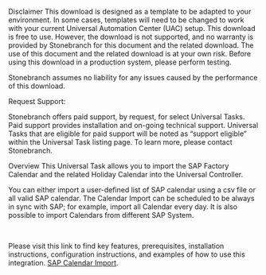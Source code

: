 Disclaimer
This download is designed as a template to be adapted to your environment. In some cases, templates will need to be changed to work with your current Universal Automation Center (UAC) setup. This download is free to use. However, the download is not supported, and no warranty is provided by Stonebranch for this document and the related download.  The use of this document and the related download is at your own risk. Before using this download in a production system, please perform testing. 

Stonebranch assumes no liability for any issues caused by the performance of this download.

Request Support:

Stonebranch offers paid support, by request, for select Universal Tasks. Paid support provides installation and on-going technical support. Universal Tasks that are eligible for paid support will be noted as “support eligible” within the Universal Task listing page. To learn more, please contact Stonebranch.

Overview
This Universal Task allows you to import the SAP Factory Calendar and the related Holiday Calendar into the Universal Controller.

You can either import a user-defined list of SAP calendar using a csv file or all valid SAP calendar. The Calendar Import can be scheduled to be always in sync with SAP; for example, import all Calendar every day. It is also possible to import Calendars from different SAP System.

<p>&nbsp;</p>
Please visit this link to find key features, prerequisites, installation instructions, configuration instructions, and examples of how to use this integration. 
<a href="https://docs.stonebranch.com/confluence/display/UC69/UAC+-+SAP+Calendar+Import">SAP Calendar Import</a>.&nbsp;</li>
